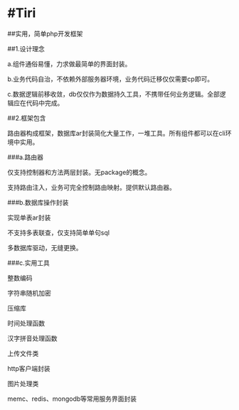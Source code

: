 #Tiri
====

##实用，简单php开发框架

##1.设计理念
<p> a.组件通俗易懂，力求做最简单的界面封装。</p>
<p> b.业务代码自治，不依赖外部服务器环境，业务代码迁移仅仅需要cp即可。</p>
<p> c.数据逻辑前移收敛，db仅仅作为数据持久工具，不携带任何业务逻辑。全部逻辑应在代码中完成。</p>

##2.框架包含

路由器构成框架，数据库ar封装简化大量工作，一堆工具。所有组件都可以在cli环境中实用。

###a.路由器
 <p>仅支持控制器和方法两层封装。无package的概念。</p>
 <p>支持路由注入，业务可完全控制路由映射。提供默认路由器。</p>
###b.数据库操作封装
 <p>实现单表ar封装</p>
 <p>不支持多表联查，仅支持简单单句sql</p>
 <p>多数据库驱动，无缝更换。</p>
###c.实用工具
 <p>整数编码</p>
 <p>字符串随机加密</p>
 <p>压缩库</p>
 <p>时间处理函数</p>
 <p>汉字拼音处理函数</p>
 <p>上传文件类</p>
 <p>http客户端封装</p>
 <p>图片处理类</p>
 <p>memc、redis、mongodb等常用服务界面封装</p>
 












